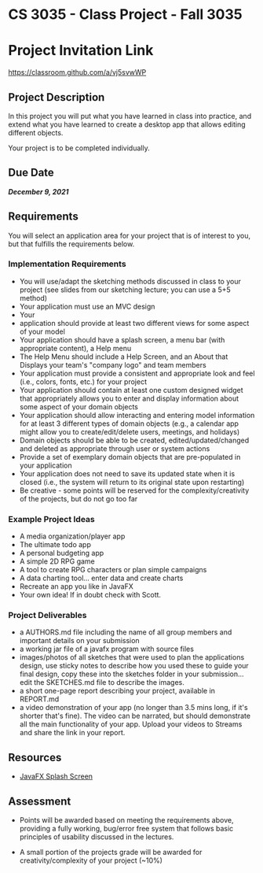# CS 3035 - Class Project - Fall 3035

# Project Invitation Link
https://classroom.github.com/a/vj5svwWP

## Project Description
In this project you will put what you have learned in class into practice, and extend what you have learned to create a desktop app that allows editing different objects.

Your project is to be completed individually.

## Due Date
***December 9, 2021***

## Requirements

You will select an application area for your project that is of interest to you, but that fulfills the requirements below.

### Implementation Requirements

- You will use/adapt the sketching methods discussed in class to your project (see slides from our sketching lecture; you can use a 5+5 method)
- Your application must use an MVC design
- Your
-  application should provide at least two different views for some aspect of your model
- Your application should have a splash screen, a menu bar (with appropriate content), a Help menu
 - The Help Menu should include a Help Screen, and an About that Displays your team's "company logo" and team members
- Your application must provide a consistent and appropriate look and feel (i.e., colors, fonts, etc.) for your project
- Your application should contain at least one custom designed widget that appropriately allows you to enter and display information about some aspect of your domain objects
- Your application should allow interacting and entering model information for at least 3 different types of domain objects (e.g., a calendar app might allow you to create/edit/delete users, meetings, and holidays)
- Domain objects should be able to be created, edited/updated/changed and deleted as appropriate through user or system actions
- Provide a set of exemplary domain objects that are pre-populated in your application
 - Your application does not need to save its updated state when it is closed (i.e., the system will return to its original state upon restarting)
- Be creative - some points will be reserved for the complexity/creativity of the projects, but do not go too far

### Example Project Ideas

- A media organization/player app
- The ultimate todo app
- A personal budgeting app
- A simple 2D RPG game
- A tool to create RPG characters or plan simple campaigns
- A data charting tool... enter data and create charts
- Recreate an app you like in JavaFX
- Your own idea! If in doubt check with Scott.

### Project Deliverables

- a AUTHORS.md file including the name of all group members and important details on your submission
- a working jar file of a javafx program with source files
- images/photos of all sketches that were used to plan the applications design, use sticky notes to describe how you used these to guide your final design, copy these into the sketches folder in your submission... edit the SKETCHES.md file to describe the images.
- a short one-page report describing your project, available in REPORT.md
- a video demonstration of your app (no longer than 3.5 mins long, if it's shorter that's fine). The video can be narrated, but should demonstrate all the main functionality of your app. Upload your videos to Streams and share the link in your report.

## Resources
- [JavaFX Splash Screen](https://www.genuinecoder.com/javafx-splash-screen-loading-screen/)

## Assessment

- Points will be awarded based on meeting the requirements above, providing a fully working, bug/error free system that follows basic principles of usability discussed in the lectures.

- A small portion of the projects grade will be awarded for creativity/complexity of your project (~10%) 